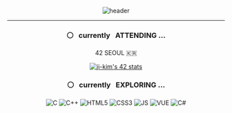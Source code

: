 
<div align="center">

![header](https://capsule-render.vercel.app/api?type=transparent&fontColor=4DB6FF&height=180&section=header&text=JI%20HAE%20KIM&fontSize=88&fontAlignY=65&animation=twinkling&desc=an%20aspiring%20student%20developer&descAlignY=90&descSize=15&descAlign=65)
 
<hr> 

 ### ⚪  &nbsp; currently  &nbsp; ATTENDING ...
 42 SEOUL 🇰🇷

[![ji-kim's 42 stats](https://badge42.vercel.app/api/v2/cl1tzt6ir004409lexcgnnbrw/stats?cursusId=21&coalitionId=87)](https://github.com/JaeSeoKim/badge42)

 
 
 
### ⚪  &nbsp; currently &nbsp; EXPLORING ...
![C](https://img.shields.io/badge/C-00599C?style=flat-square&logo=c&logoColor=white)
![C++](https://img.shields.io/badge/C%2B%2B-00599C?style=flat-square&logo=c%2B%2B&logoColor=white) 
![HTML5](https://img.shields.io/badge/HTML5-E34F26?style=flat-square&logo=html5&logoColor=white) 
![CSS3](https://img.shields.io/badge/CSS3-1572B6?style=flat-square&logo=css3&logoColor=white)
![JS](https://img.shields.io/badge/JavaScript-323330?style=flat-square&logo=javascript&logoColor=F7DF1E)
![VUE](https://img.shields.io/badge/Vue.js-35495E?style=flat-square&logo=vuedotjs&logoColor=4FC08D)
![C#](https://img.shields.io/badge/C%23-239120?style=flat-square&logo=c-sharp&logoColor=white)
</div>
